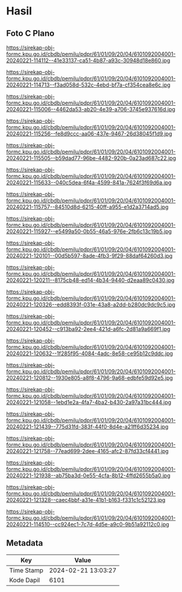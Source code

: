 # Hasil

## Foto C Plano

https://sirekap-obj-formc.kpu.go.id/cbdb/pemilu/pdpr/61/01/09/20/04/6101092004001-20240221-114112--41e33137-ca51-4b87-a93c-30948d18e860.jpg

https://sirekap-obj-formc.kpu.go.id/cbdb/pemilu/pdpr/61/01/09/20/04/6101092004001-20240221-114713--f3ad058d-532c-4ebd-bf7a-cf354cea8e6c.jpg

https://sirekap-obj-formc.kpu.go.id/cbdb/pemilu/pdpr/61/01/09/20/04/6101092004001-20240221-115006--4462da53-ab20-4e39-a706-3745e937616d.jpg

https://sirekap-obj-formc.kpu.go.id/cbdb/pemilu/pdpr/61/01/09/20/04/6101092004001-20240221-115256--fe8d9ccc-aa06-437e-9467-26d38045f1d9.jpg

https://sirekap-obj-formc.kpu.go.id/cbdb/pemilu/pdpr/61/01/09/20/04/6101092004001-20240221-115505--b59dad77-96be-4482-920b-0a23ad687c22.jpg

https://sirekap-obj-formc.kpu.go.id/cbdb/pemilu/pdpr/61/01/09/20/04/6101092004001-20240221-115633--040c5dea-6f4a-4599-841a-7624f3f69d6a.jpg

https://sirekap-obj-formc.kpu.go.id/cbdb/pemilu/pdpr/61/01/09/20/04/6101092004001-20240221-115757--84510d8d-6215-40ff-a955-e1d2a3714ad5.jpg

https://sirekap-obj-formc.kpu.go.id/cbdb/pemilu/pdpr/61/01/09/20/04/6101092004001-20240221-115927--e5499a50-0b55-46a5-976e-2fb6c13c19b5.jpg

https://sirekap-obj-formc.kpu.go.id/cbdb/pemilu/pdpr/61/01/09/20/04/6101092004001-20240221-120101--00d5b597-8ade-4fb3-9f29-88daf64260d3.jpg

https://sirekap-obj-formc.kpu.go.id/cbdb/pemilu/pdpr/61/01/09/20/04/6101092004001-20240221-120211--8175cb48-ed14-4b34-9440-d2eaa89c0430.jpg

https://sirekap-obj-formc.kpu.go.id/cbdb/pemilu/pdpr/61/01/09/20/04/6101092004001-20240221-120326--edd8393f-031e-43a8-a2dd-b280dc9dc9c5.jpg

https://sirekap-obj-formc.kpu.go.id/cbdb/pemilu/pdpr/61/01/09/20/04/6101092004001-20240221-120452--c913ba92-2ee4-421d-a6fc-2d81a9a669f1.jpg

https://sirekap-obj-formc.kpu.go.id/cbdb/pemilu/pdpr/61/01/09/20/04/6101092004001-20240221-120632--1f285f95-4084-4adc-8e58-ce95b12c9ddc.jpg

https://sirekap-obj-formc.kpu.go.id/cbdb/pemilu/pdpr/61/01/09/20/04/6101092004001-20240221-120812--1930e805-a8f8-4796-9a68-edbfe59d92e5.jpg

https://sirekap-obj-formc.kpu.go.id/cbdb/pemilu/pdpr/61/01/09/20/04/6101092004001-20240221-121058--1ebd1e2a-4fa7-4ba2-b430-2a97a31bc444.jpg

https://sirekap-obj-formc.kpu.go.id/cbdb/pemilu/pdpr/61/01/09/20/04/6101092004001-20240221-121439--775d31fd-383f-44f0-8d4e-a21ff6d35234.jpg

https://sirekap-obj-formc.kpu.go.id/cbdb/pemilu/pdpr/61/01/09/20/04/6101092004001-20240221-121758--77ead699-2dee-4165-afc2-87fd33cf4441.jpg

https://sirekap-obj-formc.kpu.go.id/cbdb/pemilu/pdpr/61/01/09/20/04/6101092004001-20240221-121938--ab75ba3d-0e55-4cfa-8b12-4ffd2655b5a0.jpg

https://sirekap-obj-formc.kpu.go.id/cbdb/pemilu/pdpr/61/01/09/20/04/6101092004001-20240221-121328--caec4bbf-a31e-41b1-b163-f331c1c52123.jpg

https://sirekap-obj-formc.kpu.go.id/cbdb/pemilu/pdpr/61/01/09/20/04/6101092004001-20240221-114510--cc924ec1-7c7d-4d5e-a9c0-9b51a92112c0.jpg


## Metadata

| Key        | Value               |
| ---------- | ------------------- |
| Time Stamp | 2024-02-21 13:03:27 |
| Kode Dapil | 6101                |




